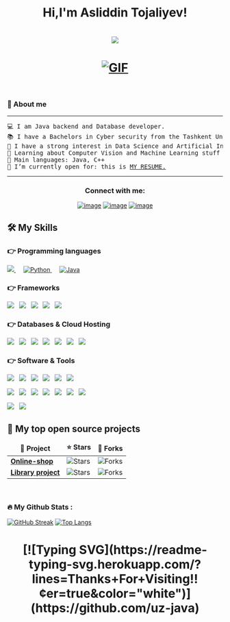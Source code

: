 <h1 align="center">
Hi,I'm Asliddin Tojaliyev!
</h1>

<h1 align="center">
	<img src="https://readme-typing-svg.demolab.com/?lines=  Welcome+to+my+GitHub+Profile!">
</h1>

<h1 align="center">
	<a href="https://github.com/uz-java" target="_self">
		<img alt="GIF" src="https://github.com/JayantGoel001/JayantGoel001/blob/master/GIF/code.gif">
	</a>
</h1>
<br>


### 📖 About me

<hr>
<pre>
💻 I am Java backend and Database developer.
📚 I have a Bachelors in Cyber security from the Tashkent University of Information Technologies.
📝 I have a strong interest in Data Science and Artificial Intelligence
🌱 Learning about Computer Vision and Machine Learning stuff
🌟 Main languages: Java, C++
🤔 I’m currently open for: this is <a href="https://drive.google.com/file/d/16weZ7pdQdy1-uHW-uLY4OQDECsUlzn_W/view" target="_blank">MY RESUME.</a>
</pre>
<hr>


<h3 align="center">Connect with me:</h3>
<div align="center">

[![image](https://img.shields.io/badge/LinkedIn-0077B5?style=for-the-badge&logo=linkedin&logoColor=white)](https://www.linkedin.com/in/asliddintojaliyev/)
[![image](https://img.shields.io/badge/Twitter-1DA1F2?style=for-the-badge&logo=twitter&logoColor=white)](https://twitter.com/asliddin0007)
[![image](https://img.shields.io/badge/Telegram-26A5E4.svg?style=for-the-badge&logo=telegram&logoColor=white)](https://t.me/as0407)
	
</div>



## 🛠️ My Skills

### 👉 Programming languages

<p align="left"> 
  <a href="https://isocpp.org/">
    <img src="https://img.shields.io/badge/C%2B%2B-00599C?style=for-the-badge&logo=c%2B%2B&logoColor=white">
  </a>
&emsp;

<a href="https://python.org/">
    <img alt="Python" src="https://img.shields.io/badge/Python-FFD43B?style=for-the-badge&logo=python&logoColor=darkgreen"/>
  </a>
  &emsp;
  
<a href="https://www.java.com/en/">
    <img alt="Java" src="https://img.shields.io/badge/Java-ED8B00?style=for-the-badge&logo=java&logoColor=white"/>
  </a>
</p>

### 👉 Frameworks
<p>
	<img src="http://img.shields.io/badge/-Spring-6db33f?style=for-the-badge&logo=spring&logoColor=white" />&nbsp;&nbsp;
	<img src="http://img.shields.io/badge/-Springboot-629e3a?style=for-the-badge&logo=springboot&logoColor=white" />&nbsp;&nbsp;
	<img src="http://img.shields.io/badge/-Project%20Reactor-6db33f?style=for-the-badge&logo=react&logoColor=white" />&nbsp;&nbsp;
	<img src="https://img.shields.io/badge/Keras-D00000?style=for-the-badge&logo=Keras&logoColor=white" />&nbsp;&nbsp;
	<img src="https://img.shields.io/badge/PyTorch-EE4C2C?style=for-the-badge&logo=PyTorch&logoColor=white" />&nbsp;&nbsp;
<!-- 	<img src="" />&nbsp;&nbsp; -->
</p>

### 👉 Databases & Cloud Hosting
<p>
	<img src="https://img.shields.io/badge/Git-F05032?style=for-the-badge&logo=git&logoColor=white" />&nbsp;&nbsp;
	<img src="https://img.shields.io/badge/MySQL-00000F?style=for-the-badge&logo=mysql&logoColor=white" />&nbsp;&nbsp;
	<img src="https://img.shields.io/badge/SQLite-07405E?style=for-the-badge&logo=sqlite&logoColor=white" />&nbsp;&nbsp;
	<img src="https://img.shields.io/badge/GitHub-100000?style=for-the-badge&logo=github&logoColor=white" />&nbsp;&nbsp;
	<img src="https://img.shields.io/badge/GitLab%20-%23F7DF1E.svg?&style=for-the-badge&color=FC6D26" />&nbsp;&nbsp;
	<img src="https://img.shields.io/badge/firebase-ffca28?style=for-the-badge&logo=firebase&logoColor=black" />&nbsp;&nbsp;
	<img src="https://img.shields.io/badge/MongoDB-4EA94B?style=for-the-badge&logo=mongodb&logoColor=white" />&nbsp;&nbsp;
 </p>

 ### 👉 Software & Tools
 <p>

<img src="https://img.shields.io/badge/Linux-FCC624?style=for-the-badge&logo=linux&logoColor=black" />&nbsp;&nbsp;
<img src="https://img.shields.io/badge/Docker-2CA5E0?style=for-the-badge&logo=docker&logoColor=white" />&nbsp;&nbsp;
<img src="https://img.shields.io/badge/Postman-FF6C37?style=for-the-badge&logo=Postman&logoColor=white" />&nbsp;&nbsp;
<img src="https://img.shields.io/badge/Amazon_AWS-232F3E?style=for-the-badge&logo=amazon-aws&logoColor=white" />&nbsp;&nbsp;
<img src="https://img.shields.io/badge/Trello-0052CC?style=for-the-badge&logo=trello&logoColor=white" />&nbsp;&nbsp;
<img src="https://img.shields.io/badge/Figma-F24E1E?style=for-the-badge&logo=figma&logoColor=white" />&nbsp;&nbsp;
	
<img src="https://img.shields.io/badge/Jira-0052CC?style=for-the-badge&logo=Jira&logoColor=white" />&nbsp;&nbsp;
 <img src="https://img.shields.io/badge/RabbitMQ%20-%23F7DF1E.svg?&style=for-the-badge&color=FF6600" />&nbsp;&nbsp;
 <img src="https://img.shields.io/badge/Apache Kafka%20-%23F7DF1E.svg?&style=for-the-badge&color=000" />&nbsp;&nbsp;
 <img src="https://img.shields.io/badge/GraphQL%20-%23F7DF1E.svg?&style=for-the-badge&color=E535AB" />&nbsp;&nbsp;
 <img src="https://img.shields.io/badge/Redis%20-%23F7DF1E.svg?&style=for-the-badge&color=802221" />&nbsp;&nbsp;
 <img src="https://img.shields.io/badge/Swagger%20-%23F7DF1E.svg?&style=for-the-badge&color=87BE3F" />&nbsp;&nbsp;
<img src="https://img.shields.io/badge/OpenApi-6BA539?&style=for-the-badge&logo=openapi-initiative&logoColor=F7F7F7" />&nbsp;&nbsp;
	
   <img src="https://img.shields.io/badge/HTML%20-%23F7DF1E.svg?&style=for-the-badge&color=E34F26" />&nbsp;&nbsp;
   <img src="https://img.shields.io/badge/css%20-%23F7DF1E.svg?&style=for-the-badge&color=5BA8EE" />&nbsp;&nbsp;
 
	
</p>


## 📘 My top open source projects

<table>
  <thead align="center">
    <tr border: none;>
      <td><b>📘 Project</b></td>
      <td><b>⭐ Stars</b></td>
      <td><b>🤝 Forks</b></td>
    </tr>
  </thead>
  <tbody>
    <tr>
      <td><a href="https://github.com/uz-java/Online-shop"><b>Online-shop</b></a></td>
      <td><img alt="Stars" src="https://img.shields.io/github/stars/DenverCoder1/LaTeX-Gboard-Dictionary?style=flat-square&labelColor=343b41"/></td>
      <td><img alt="Forks" src="https://img.shields.io/github/forks/DenverCoder1/LaTeX-Gboard-Dictionary?style=flat-square&labelColor=343b41"/></td>
    </tr>
    <tr>
      <td><a href="https://github.com/uz-java/Spring_mvc"><b>Library project</b></a></td>
      <td><img alt="Stars" src="https://img.shields.io/github/stars/DenverCoder1/github-readme-streak-stats?style=flat-square&labelColor=343b41"/></td>
      <td><img alt="Forks" src="https://img.shields.io/github/forks/DenverCoder1/github-readme-streak-stats?style=flat-square&labelColor=343b41"/></td>
    </tr>
  </tbody>
</table>
<br>

### :fire: My Github Stats :

[![GitHub Streak](http://github-readme-streak-stats.herokuapp.com?user=uz-java&theme=dark&background=000000)](https://git.io/streak-stats)
[![Top Langs](https://github-readme-stats.vercel.app/api/top-langs/?username=uz-java&layout=compact&theme=vision-friendly-dark)](https://github.com/anuraghazra/github-readme-stats)

</div>

<h1 align="center">
	[![Typing SVG](https://readme-typing-svg.herokuapp.com/?lines=Thanks+For+Visiting!!&center=true&color="white")](https://github.com/uz-java)
</h1>

